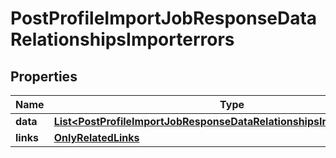 # PostProfileImportJobResponseDataRelationshipsImporterrors

## Properties
Name | Type | Description | Notes
------------ | ------------- | ------------- | -------------
**data** | [**List&lt;PostProfileImportJobResponseDataRelationshipsImporterrorsData&gt;**](PostProfileImportJobResponseDataRelationshipsImporterrorsData.md) |  |  [optional]
**links** | [**OnlyRelatedLinks**](OnlyRelatedLinks.md) |  |  [optional]
